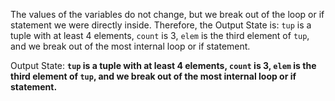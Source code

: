The values of the variables do not change, but we break out of the loop or if statement we were directly inside. Therefore, the Output State is: `tup` is a tuple with at least 4 elements, `count` is 3, `elem` is the third element of `tup`, and we break out of the most internal loop or if statement.

Output State: **`tup` is a tuple with at least 4 elements, `count` is 3, `elem` is the third element of `tup`, and we break out of the most internal loop or if statement.**
